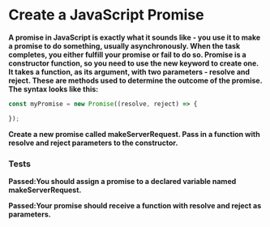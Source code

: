# Create a JavaScript Promise

**A promise in JavaScript is exactly what it sounds like - you use it to make a promise to do something, usually asynchronously. When the task completes, you either fulfill your promise or fail to do so. Promise is a constructor function, so you need to use the new keyword to create one. It takes a function, as its argument, with two parameters - resolve and reject. These are methods used to determine the outcome of the promise. The syntax looks like this:**

```js
const myPromise = new Promise((resolve, reject) => {

});
```

**Create a new promise called makeServerRequest. Pass in a function with resolve and reject parameters to the constructor.**

### Tests

**Passed:You should assign a promise to a declared variable named makeServerRequest.**

**Passed:Your promise should receive a function with resolve and reject as parameters.**
